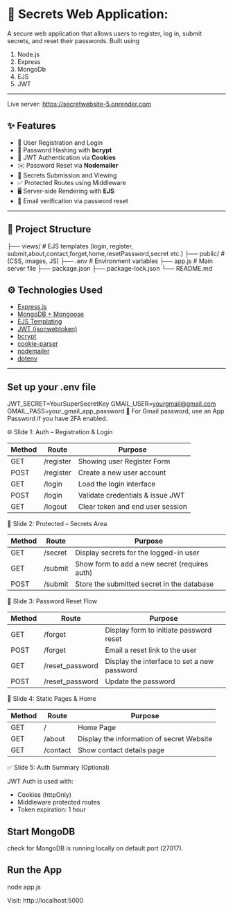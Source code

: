 # 🔐 Secrets Web Application:
A secure web application that allows users to register, log in, submit secrets, 
and reset their passwords. Built using
1. Node.js
2. Express
3. MongoDb
4. EJS
5. JWT

---
Live server: https://secretwebsite-5.onrender.com

## ✨ Features

- 🧑 User Registration and Login
- 🔐 Password Hashing with **bcrypt**
- 🪪 JWT Authentication via **Cookies**
- ✉️ Password Reset via **Nodemailer**
- 📂 Secrets Submission and Viewing
- ✅ Protected Routes using Middleware
- 🖥 Server-side Rendering with **EJS**
- 🔎 Email verification via password reset

---

## 📂 Project Structure
├── views/ # EJS templates (login, register, submit,about,contact,forget,home,resetPassword,secret etc.)
├── public/ # (CSS, images, JS)
├── .env # Environment variables
├── app.js # Main server file
├── package.json
├── package-lock.json
└── README.md

## ⚙️ Technologies Used

- [Express.js](https://expressjs.com/)
- [MongoDB + Mongoose](https://mongoosejs.com/)
- [EJS Templating](https://ejs.co/)
- [JWT (jsonwebtoken)](https://www.npmjs.com/package/jsonwebtoken)
- [bcrypt](https://www.npmjs.com/package/bcrypt)
- [cookie-parser](https://www.npmjs.com/package/cookie-parser)
- [nodemailer](https://nodemailer.com/about/)
- [dotenv](https://www.npmjs.com/package/dotenv)

---

## Set up your .env file
JWT_SECRET=YourSuperSecretKey
GMAIL_USER=yourgmail@gmail.com
GMAIL_PASS=your_gmail_app_password
🔐 For Gmail password, use an App Password if you have 2FA enabled.

🌐 Slide 1: Auth – Registration & Login

| Method | Route       | Purpose                          |
|--------|-------------|----------------------------------|
| GET    | /register   | Showing user Register Form       |
| POST   | /register   | Create a new user account        |
| GET    | /login      | Load the login interface         |
| POST   | /login      | Validate credentials & issue JWT |
| GET    | /logout     | Clear token and end user session |


🔐 Slide 2: Protected – Secrets Area

| Method | Route     | Purpose                                      |
|--------|-----------|----------------------------------------------|
| GET    | /secret   | Display secrets for the logged-in user       |
| GET    | /submit   | Show form to add a new secret (requires auth)|
| POST   | /submit   | Store the submitted secret in the database   |


🔁 Slide 3: Password Reset Flow

| Method | Route                      | Purpose                                      |
|--------|----------------------------|----------------------------------------------|
| GET    | /forget                    | Display form to initiate password reset      |
| POST   | /forget                    | Email a reset link to the user               |
| GET    | /reset_password            | Display the interface to set a new password  |
| POST   | /reset_password            | Update the password                          |



📄 Slide 4: Static Pages & Home

| Method | Route      | Purpose                        |
|--------|------------|--------------------------------|
| GET    | /          | Home Page                      |
| GET    | /about     | Display the information of secret Website |
| GET    | /contact   | Show contact details page      |


✅ Slide 5: Auth Summary (Optional)

JWT Auth is used with:
- Cookies (httpOnly)
- Middleware protected routes
- Token expiration: 1 hour

## Start MongoDB
check for MongoDB is running locally on default port (27017).

## Run the App
node app.js

Visit: http://localhost:5000




